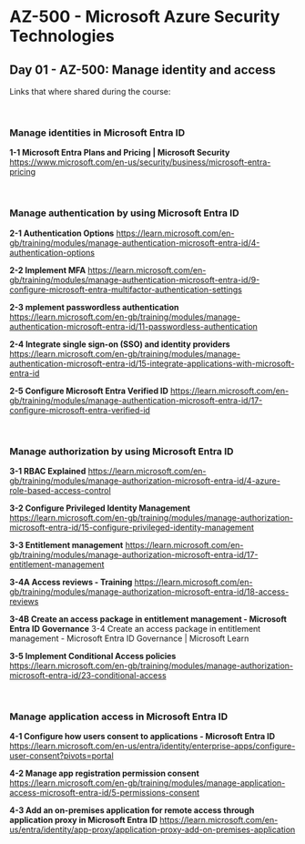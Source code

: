 
# AZ-500 - Microsoft Azure Security Technologies

## Day 01 - AZ-500: Manage identity and access
Links that where shared during the course:

<br>

### Manage identities in Microsoft Entra ID
<B>1-1 Microsoft Entra Plans and Pricing | Microsoft Security</B>
https://www.microsoft.com/en-us/security/business/microsoft-entra-pricing

<br>

### Manage authentication by using Microsoft Entra ID
<B>2-1 Authentication Options</B>
https://learn.microsoft.com/en-gb/training/modules/manage-authentication-microsoft-entra-id/4-authentication-options

<B>2-2 Implement MFA</B>
https://learn.microsoft.com/en-gb/training/modules/manage-authentication-microsoft-entra-id/9-configure-microsoft-entra-multifactor-authentication-settings

<B>2-3 mplement passwordless authentication</B>
https://learn.microsoft.com/en-gb/training/modules/manage-authentication-microsoft-entra-id/11-passwordless-authentication

<B>2-4 Integrate single sign-on (SSO) and identity providers</B>
https://learn.microsoft.com/en-gb/training/modules/manage-authentication-microsoft-entra-id/15-integrate-applications-with-microsoft-entra-id

<B>2-5 Configure Microsoft Entra Verified ID</B>
https://learn.microsoft.com/en-gb/training/modules/manage-authentication-microsoft-entra-id/17-configure-microsoft-entra-verified-id


<br>

### Manage authorization by using Microsoft Entra ID
<B>3-1 RBAC Explained</B>
https://learn.microsoft.com/en-gb/training/modules/manage-authorization-microsoft-entra-id/4-azure-role-based-access-control

<B>3-2 Configure Privileged Identity Management</B>
https://learn.microsoft.com/en-gb/training/modules/manage-authorization-microsoft-entra-id/15-configure-privileged-identity-management

<B>3-3 Entitlement management</B>
https://learn.microsoft.com/en-gb/training/modules/manage-authorization-microsoft-entra-id/17-entitlement-management

<B>3-4A Access reviews - Training</B>
https://learn.microsoft.com/en-gb/training/modules/manage-authorization-microsoft-entra-id/18-access-reviews

<B>3-4B Create an access package in entitlement management - Microsoft Entra ID Governance</B>
3-4 Create an access package in entitlement management - Microsoft Entra ID Governance | Microsoft Learn

<B>3-5 Implement Conditional Access policies</B>
https://learn.microsoft.com/en-gb/training/modules/manage-authorization-microsoft-entra-id/23-conditional-access

<br>

### Manage application access in Microsoft Entra ID
<B>4-1 Configure how users consent to applications - Microsoft Entra ID</B>
https://learn.microsoft.com/en-us/entra/identity/enterprise-apps/configure-user-consent?pivots=portal

<B>4-2 Manage app registration permission consent</B>
https://learn.microsoft.com/en-gb/training/modules/manage-application-access-microsoft-entra-id/5-permissions-consent

<B>4-3 Add an on-premises application for remote access through application proxy in Microsoft Entra ID</B>
https://learn.microsoft.com/en-us/entra/identity/app-proxy/application-proxy-add-on-premises-application